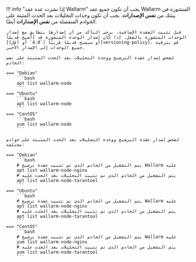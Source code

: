 !!! info "إذا نشرت عدة عقد Wallarm"
    يجب أن تكون جميع عقد Wallarm المنشورة في بيئتك من **نفس الإصدارات**. يجب أن تكون وحدات التحليلات بعد الحدث المثبتة على الخوادم المنفصلة من **نفس الإصدارات** أيضًا.

    قبل تثبيت العقدة الإضافية، يرجى التأكد من أن إصدارها يتطابق مع إصدار الوحدات المنشورة بالفعل. إذا كان إصدار الوحدة المنشورة قد [أصبح قديمًا أو سيصبح قديمًا قريبًا (`4.0` أو أقل)][versioning-policy]، قم بترقية جميع الوحدات إلى الإصدار الأخير.

    لفحص إصدار عقدة الترشيح ووحدة التحليلات بعد الحدث المثبتة على نفس الخادم:

    === "Debian"
        ```bash
        apt list wallarm-node
        ```
    === "Ubuntu"
        ```bash
        apt list wallarm-node
        ```
    === "CentOS"
        ```bash
        yum list wallarm-node
        ```

    لفحص إصدار عقدة الترشيح ووحدة التحليلات بعد الحدث المثبتة على خوادم مختلفة:

    === "Debian"
        ```bash
        # يتم التشغيل من الخادم الذي تم تثبيت عقدة ترشيح Wallarm عليه
        apt list wallarm-node-nginx
        # يتم التشغيل من الخادم الذي تم تثبيت التحليلات بعد الحدث عليه
        apt list wallarm-node-tarantool
        ```
    === "Ubuntu"
        ```bash
        # يتم التشغيل من الخادم الذي تم تثبيت عقدة ترشيح Wallarm عليه
        apt list wallarm-node-nginx
        # يتم التشغيل من الخادم الذي تم تثبيت التحليلات بعد الحدث عليه
        apt list wallarm-node-tarantool
        ```
    === "CentOS"
        ```bash
        # يتم التشغيل من الخادم الذي تم تثبيت عقدة ترشيح Wallarm عليه
        yum list wallarm-node-nginx
        # يتم التشغيل من الخادم الذي تم تثبيت التحليلات بعد الحدث عليه
        yum list wallarm-node-tarantool
        ```